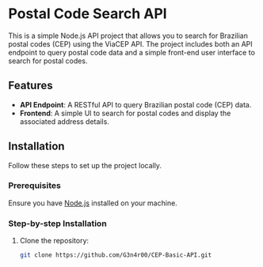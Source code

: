 # Postal Code Search API

This is a simple Node.js API project that allows you to search for Brazilian postal codes (CEP) using the ViaCEP API. The project includes both an API endpoint to query postal code data and a simple front-end user interface to search for postal codes.

## Features

- **API Endpoint**: A RESTful API to query Brazilian postal code (CEP) data.
- **Frontend**: A simple UI to search for postal codes and display the associated address details.

## Installation

Follow these steps to set up the project locally.

### Prerequisites

Ensure you have [Node.js](https://nodejs.org/) installed on your machine.

### Step-by-step Installation

1. Clone the repository:
   ```bash
   git clone https://github.com/G3n4r00/CEP-Basic-API.git
